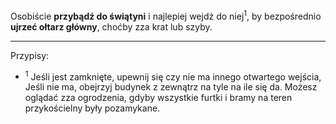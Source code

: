 Osobiście **przybądź do świątyni** i najlepiej wejdź do niej<sup>1</sup>, by bezpośrednio **ujrzeć ołtarz główny**, choćby zza krat lub szyby.

---
Przypisy:

- <sup>1</sup> Jeśli jest zamknięte, upewnij się czy nie ma innego otwartego wejścia, Jeśli nie ma, obejrzyj budynek z zewnątrz na tyle na ile się da. Możesz oglądać zza ogrodzenia, gdyby wszystkie furtki i bramy na teren przykościelny były pozamykane.
